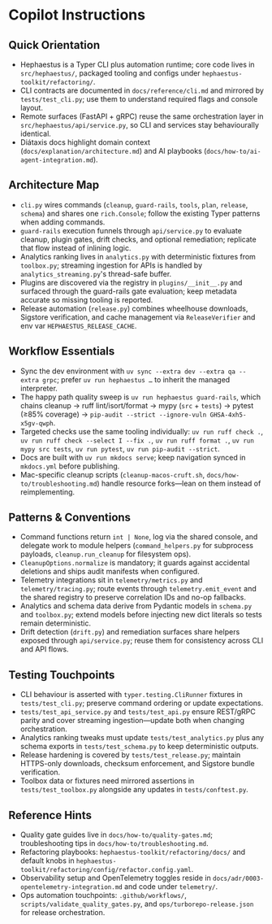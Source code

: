 # Copilot Instructions

## Quick Orientation

- Hephaestus is a Typer CLI plus automation runtime; core code lives in `src/hephaestus/`, packaged tooling and configs under `hephaestus-toolkit/refactoring/`.
- CLI contracts are documented in `docs/reference/cli.md` and mirrored by `tests/test_cli.py`; use them to understand required flags and console layout.
- Remote surfaces (FastAPI + gRPC) reuse the same orchestration layer in `src/hephaestus/api/service.py`, so CLI and services stay behaviourally identical.
- Diátaxis docs highlight domain context (`docs/explanation/architecture.md`) and AI playbooks (`docs/how-to/ai-agent-integration.md`).

## Architecture Map

- `cli.py` wires commands (`cleanup`, `guard-rails`, `tools`, `plan`, `release`, `schema`) and shares one `rich.Console`; follow the existing Typer patterns when adding commands.
- `guard-rails` execution funnels through `api/service.py` to evaluate cleanup, plugin gates, drift checks, and optional remediation; replicate that flow instead of inlining logic.
- Analytics ranking lives in `analytics.py` with deterministic fixtures from `toolbox.py`; streaming ingestion for APIs is handled by `analytics_streaming.py`'s thread-safe buffer.
- Plugins are discovered via the registry in `plugins/__init__.py` and surfaced through the guard-rails gate evaluation; keep metadata accurate so missing tooling is reported.
- Release automation (`release.py`) combines wheelhouse downloads, Sigstore verification, and cache management via `ReleaseVerifier` and env var `HEPHAESTUS_RELEASE_CACHE`.

## Workflow Essentials

- Sync the dev environment with `uv sync --extra dev --extra qa --extra grpc`; prefer `uv run hephaestus …` to inherit the managed interpreter.
- The happy path quality sweep is `uv run hephaestus guard-rails`, which chains cleanup → ruff lint/isort/format → mypy (`src` + `tests`) → pytest (≥85% coverage) → `pip-audit --strict --ignore-vuln GHSA-4xh5-x5gv-qwph`.
- Targeted checks use the same tooling individually: `uv run ruff check .`, `uv run ruff check --select I --fix .`, `uv run ruff format .`, `uv run mypy src tests`, `uv run pytest`, `uv run pip-audit --strict`.
- Docs are built with `uv run mkdocs serve`; keep navigation synced in `mkdocs.yml` before publishing.
- Mac-specific cleanup scripts (`cleanup-macos-cruft.sh`, `docs/how-to/troubleshooting.md`) handle resource forks—lean on them instead of reimplementing.

## Patterns & Conventions

- Command functions return `int | None`, log via the shared console, and delegate work to module helpers (`command_helpers.py` for subprocess payloads, `cleanup.run_cleanup` for filesystem ops).
- `CleanupOptions.normalize` is mandatory; it guards against accidental deletions and ships audit manifests when configured.
- Telemetry integrations sit in `telemetry/metrics.py` and `telemetry/tracing.py`; route events through `telemetry.emit_event` and the shared registry to preserve correlation IDs and no-op fallbacks.
- Analytics and schema data derive from Pydantic models in `schema.py` and `toolbox.py`; extend models before injecting new dict literals so tests remain deterministic.
- Drift detection (`drift.py`) and remediation surfaces share helpers exposed through `api/service.py`; reuse them for consistency across CLI and API flows.

## Testing Touchpoints

- CLI behaviour is asserted with `typer.testing.CliRunner` fixtures in `tests/test_cli.py`; preserve command ordering or update expectations.
- `tests/test_api_service.py` and `tests/test_api.py` ensure REST/gRPC parity and cover streaming ingestion—update both when changing orchestration.
- Analytics ranking tweaks must update `tests/test_analytics.py` plus any schema exports in `tests/test_schema.py` to keep deterministic outputs.
- Release hardening is covered by `tests/test_release.py`; maintain HTTPS-only downloads, checksum enforcement, and Sigstore bundle verification.
- Toolbox data or fixtures need mirrored assertions in `tests/test_toolbox.py` alongside any updates in `tests/conftest.py`.

## Reference Hints

- Quality gate guides live in `docs/how-to/quality-gates.md`; troubleshooting tips in `docs/how-to/troubleshooting.md`.
- Refactoring playbooks: `hephaestus-toolkit/refactoring/docs/` and default knobs in `hephaestus-toolkit/refactoring/config/refactor.config.yaml`.
- Observability setup and OpenTelemetry toggles reside in `docs/adr/0003-opentelemetry-integration.md` and code under `telemetry/`.
- Ops automation touchpoints: `.github/workflows/`, `scripts/validate_quality_gates.py`, and `ops/turborepo-release.json` for release orchestration.
